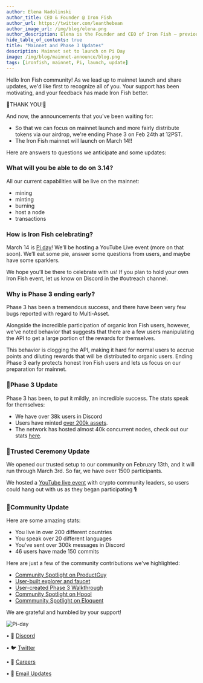 ```yaml
---
author: Elena Nadolinski
author_title: CEO & Founder @ Iron Fish
author_url: https://twitter.com/leanthebean
author_image_url: /img/blog/elena.png
author_description: Elena is the Founder and CEO of Iron Fish — previously worked at Airbnb, Tilt, and Microsoft. Fell down the cryptocurrency rabbit hole in 2017. Really didn't want her insurance to know she eats pizza.
hide_table_of_contents: true
title: "Mainnet and Phase 3 Updates"
description: Mainnet set to launch on Pi Day
image: /img/blog/mainnet-announce/blog.png
tags: [ironfish, mainnet, Pi, launch, update]
---
```

Hello Iron Fish community! As we lead up to mainnet launch and share updates, we'd like first to recognize all of you. Your support has been motivating, and your feedback has made Iron Fish better.

🙌THANK YOU!🙌

And now, the announcements that you've been waiting for:

-   So that we can focus on mainnet launch and more fairly distribute tokens via our airdrop, we're ending Phase 3 on Feb 24th at 12PST.
-   The Iron Fish mainnet will launch on March 14!!

Here are answers to questions we anticipate and some updates:

### What will you be able to do on 3.14?

All our current capabilities will be live on the mainnet:

-   mining
-   minting
-   burning
-   host a node
-   transactions

### How is Iron Fish celebrating?

March 14 is [Pi day](https://www.piday.org/)! We’ll be hosting a YouTube Live event (more on that soon). We’ll eat some pie, answer some questions from users, and maybe have some sparklers.

We hope you’ll be there to celebrate with us! If you plan to hold your own Iron Fish event, let us know on Discord in the #outreach channel.

### Why is Phase 3 ending early?

Phase 3 has been a tremendous success, and there have been very few bugs reported with regard to Multi-Asset.

Alongside the incredible participation of organic Iron Fish users, however, we've noted behavior that suggests that there are a few users manipulating the API to get a large portion of the rewards for themselves.

This behavior is clogging the API, making it hard for normal users to accrue points and diluting rewards that will be distributed to organic users. Ending Phase 3 early protects honest Iron Fish users and lets us focus on our preparation for mainnet.

### 🚀Phase 3 Update

Phase 3 has been, to put it mildly, an incredible success. The stats speak for themselves:

-   We have over 38k users in Discord
-   Users have minted [over 200k assets](http://www.oreoscan.info/en/assets).
-   The network has hosted almost 40k concurrent nodes, check out our stats [here](https://stats.ironfish.network/?orgId=1).

### 💪Trusted Ceremony Update

We opened our trusted setup to our community on February 13th, and it will run through March 3rd. So far, we have over 1500 participants.

We hosted a [YouTube live event](https://www.youtube.com/watch?v=uZNuWFB_xbg) with crypto community leaders, so users could hang out with us as they began participating 🎙️

### 🙌Community Update

Here are some amazing stats:

-   You live in over 200 different countries
-   You speak over 20 different languages
-   You’ve sent over 300k messages in Discord
-   46 users have made 150 commits

Here are just a few of the community contributions we've highlighted:

-   [Community Spotlight on ProductGuy](https://www.ironfish.network/blog/2023/02/10/community-spotlight-productguy)
-   [User-built explorer and faucet](http://www.oreoscan.info/en)
-   [User-created Phase 3 Walkthrough](https://www.youtube.com/watch?v=y8B57IC2S8I)
-   [Community Spotlight on Hpool](https://www.ironfish.network/blog/2022/12/08/Ecosystem-spotlight-Hpool)
-   [Commmunity Spotlight on Eloquent](https://ironfish.network/blog/2023/02/17/community-spotlight-eloquent)

We are grateful and humbled by your support!

![Pi-day](img/blog/mainnet-announce/pi-day.gif)  


• 🎤 [Discord](https://discord.ironfish.network)

• 🐦 [Twitter](https://twitter.com/ironfishcrypto)

• 🚀 [Careers](https://ironfish.network/careers)

• 📧 [Email Updates](https://ironfish.network/#email-signup)
